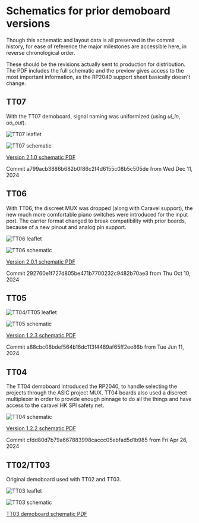 # Schematics for prior demoboard versions

Though this schematic and layout data is all preserved in the commit history, for ease of reference the major milestones are accessible here, in reverse chronological order.

These should be the revisions actually sent to production for distribution.  The PDF includes the full schematic and the preview gives access to the most important information, as the RP2040 support sheet basically doesn't change.


## TT07

With the TT07 demoboard, signal naming was uniformized (using *ui_in*, *uo_out*).

![TT07 leaflet](leaflet/tt07-pinout.png)

![TT07 schematic](demoboard-v2-1-0.jpg)


[Version 2.1.0 schematic PDF](demoboard-v2-1-0.pdf)


Commit a799acb3886b682b0f86c2f4d6155c08b5c505de from Wed Dec 11, 2024


## TT06

With TT06, the discreet MUX was dropped (along with Caravel support), the new much more comfortable piano switches were introduced for the input port.  The carrier format changed to break compatibility with prior boards, because of a new pinout and analog pin support.

![TT06 leaflet](leaflet/tt06-pinout.png)

![TT06 schematic](demoboard-v2-0-1.jpg)

[Version 2.0.1 schematic PDF](demoboard-v2-0-1.pdf)

Commit 292760e1f727d805be471b7700232c9482b70ae3 from Thu Oct 10, 2024

## TT05


![TT04/TT05 leaflet](leaflet/tt04-pinout.png)

![TT05 schematic](demoboard-v1-2-3.jpg)

[Version 1.2.3 schematic PDF](demoboard-v1-2-3.pdf)

Commit a88cbc08bdef564b16dc113f4489af65ff2ee86b from Tue Jun 11, 2024


## TT04

The TT04 demoboard introduced the RP2040, to handle selecting the projects through the ASIC project MUX.  TT04 boards also used a discreet multiplexer in order to provide enough pinnage to do all the things and have access to the caravel HK SPI safety net.

![TT04 schematic](demoboard-v1-2-2.jpg)

[Version 1.2.2 schematic PDF](demoboard-v1-2-2.pdf)

Commit cfdd80d7b79a667883998caccc05ebfad5d1b985 from Fri Apr 26, 2024


## TT02/TT03

Original demoboard used with TT02 and TT03.

![TT03 leaflet](leaflet/tt03-pinout.png)

![TT03 schematic](demoboard-mpw-mb1.jpg)

[TT03 demoboard schematic PDF](demoboard-mpw-mb1.pdf)